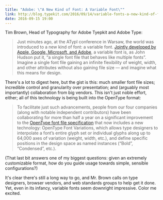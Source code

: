 ```yaml
---
title: "Adobe: \"A New Kind of Font: A Variable Font\""
link: http://blog.typekit.com/2016/09/14/variable-fonts-a-new-kind-of-font-for-flexible-design/
date: 2016-09-15 19:00
---
```


Tim Brown, Head of Typography for Adobe Tyepkit and Adobe Type: 

> Just minutes ago, at the ATypI conference in Warsaw, the world was introduced to a new kind of font: a variable font. [Jointly developed by Apple, Google, Microsoft, and Adobe][joint], a variable font is, as John Hudson put it, “a single font file that behaves like multiple fonts”. Imagine a single font file gaining an infinite flexibility of weight, width, and other attributes without also gaining file size — and imagine what this means for design.

There's a lot to digest here, but the gist is this: much smaller font file sizes; incredible control and granularity over presentation; and (arguably most importantly) collaboration from big vendors. This isn't just noble effort, either; all of this technology is being built into the OpenType format: 

> To facilitate just such advancements, people from our four companies (along with notable independent contributors) have been collaborating for more than half a year on a significant improvement to the [OpenType font file specification][open type] that now includes a new technology: OpenType Font Variations, which allows type designers to interpolate a font’s entire glyph set or individual glyphs along up to 64,000 axes of variation (weight, width, etc.), and define specific positions in the design space as named instances (“Bold”, “Condensed”, etc.). 

(That last bit answers one of my biggest questions: given an extremely customizable format, how do you guide usage towards simple, sensible configurations?) 

It's clear there's still a long way to go, and Mr. Brown calls on type designers, browser vendors, and web standards groups to help get it done. Yet, even in its infancy, variable fonts seem downright impressive. Color me excited. 

[joint]: https://medium.com/@tiro/introducing-opentype-variable-fonts-12ba6cd2369
[open type]: https://www.microsoft.com/typography/otspec/
